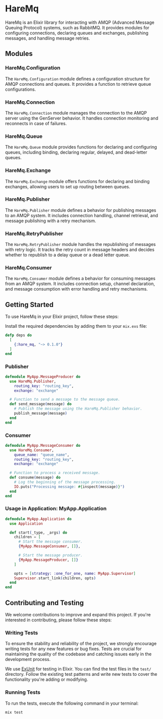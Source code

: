 # HareMq

HareMq is an Elixir library for interacting with AMQP (Advanced Message Queuing Protocol) systems, such as RabbitMQ. It provides modules for configuring connections, declaring queues and exchanges, publishing messages, and handling message retries.

## Modules

### HareMq.Configuration

The `HareMq.Configuration` module defines a configuration structure for AMQP connections and queues. It provides a function to retrieve queue configurations.

### HareMq.Connection

The `HareMq.Connection` module manages the connection to the AMQP server using the GenServer behavior. It handles connection monitoring and reconnects in case of failures.

### HareMq.Queue

The `HareMq.Queue` module provides functions for declaring and configuring queues, including binding, declaring regular, delayed, and dead-letter queues.

### HareMq.Exchange

The `HareMq.Exchange` module offers functions for declaring and binding exchanges, allowing users to set up routing between queues.

### HareMq.Publisher

The `HareMq.Publisher` module defines a behavior for publishing messages to an AMQP system. It includes connection handling, channel retrieval, and message publishing with a retry mechanism.

### HareMq.RetryPublisher

The `HareMq.RetryPublisher` module handles the republishing of messages with retry logic. It tracks the retry count in message headers and decides whether to republish to a delay queue or a dead letter queue.

### HareMq.Consumer

The `HareMq.Consumer` module defines a behavior for consuming messages from an AMQP system. It includes connection setup, channel declaration, and message consumption with error handling and retry mechanisms.

## Getting Started

To use HareMq in your Elixir project, follow these steps:

Install the required dependencies by adding them to your `mix.exs` file:

```elixir
defp deps do
  [
    {:hare_mq, "~> 0.1.0"}
  ]
end
```

### Publisher
```elixir
defmodule MyApp.MessageProducer do
  use HareMq.Publisher,
    routing_key: "routing_key",
    exchange: "exchange"

  # Function to send a message to the message queue.
  def send_message(message) do
    # Publish the message using the HareMq.Publisher behavior.
    publish_message(message)
  end
end
```

### Consumer
```elixir
defmodule MyApp.MessageConsumer do
  use HareMq.Consumer,
    queue_name: "queue_name",
    routing_key: "routing_key",
    exchange: "exchange"

  # Function to process a received message.
  def consume(message) do
    # Log the beginning of the message processing.
    IO.puts("Processing message: #{inspect(message)}")
  end
end
```

### Usage in Application: MyApp.Application
```elixir
defmodule MyApp.Application do
  use Application

  def start(_type, _args) do
    children = [
      # Start the message consumer.
      {MyApp.MessageConsumer, []},

      # Start the message producer.
      {MyApp.MessageProducer, []}
    ]

    opts = [strategy: :one_for_one, name: MyApp.Supervisor]
    Supervisor.start_link(children, opts)
  end
end
```
## Contributing and Testing

We welcome contributions to improve and expand this project. If you're interested in contributing, please follow these steps:

### Writing Tests

To ensure the stability and reliability of the project, we strongly encourage writing tests for any new features or bug fixes. Tests are crucial for maintaining the quality of the codebase and catching issues early in the development process.

We use [ExUnit](https://hexdocs.pm/ex_unit/ExUnit.html) for testing in Elixir. You can find the test files in the `test/` directory. Follow the existing test patterns and write new tests to cover the functionality you're adding or modifying.

### Running Tests

To run the tests, execute the following command in your terminal:

```bash
mix test